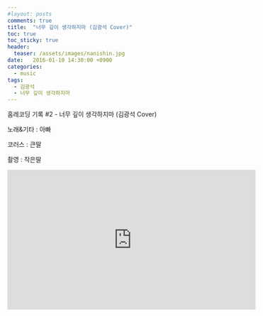 ```yaml
---
#layout: posts
comments: true
title:  "너무 깊이 생각하지마 (김광석 Cover)"
toc: true
toc_sticky: true
header:
  teaser: /assets/images/nanishin.jpg
date:   2016-01-10 14:30:00 +0900
categories:
  - music
tags:
  - 김광석
  - 너무 깊이 생각하지마
---
```

홈레코딩 기록 #2 - 너무 깊이 생각하지마 (김광석 Cover)

노래&기타 : 아빠

코러스 : 큰딸

촬영 : 작은딸

<iframe width="560" height="315" src="https://www.youtube-nocookie.com/embed/BcXGV-TdOPc" frameborder="0" allow="autoplay; encrypted-media" allowfullscreen></iframe>

